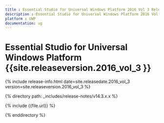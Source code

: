 ```yaml
---
title : Essential Studio for Universal Windows Platform 2016 Vol 3 Release Notes
description : Essential Studio for Universal Windows Platform 2016 Vol 3 Release Notes
platform : UWP
documentation: ug
---
```


# Essential Studio for Universal Windows Platform {{site.releaseversion.2016_vol_3 }}

{% include release-info.html date=site.releasedate.2016_vol_3 version=site.releaseversion.2016_vol_3 %} 

{% directory path: _includes/release-notes/v14.3.x.x %}

{% include {{file.url}} %}

{% enddirectory %}